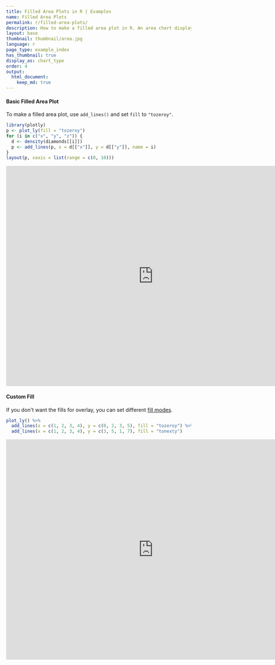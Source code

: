 ```yaml
---
title: Filled Area Plots in R | Examples
name: Filled Area Plots
permalink: r/filled-area-plots/
description: How to make a filled area plot in R. An area chart displays a solid color between the traces of a graph.
layout: base
thumbnail: thumbnail/area.jpg
language: r
page_type: example_index
has_thumbnail: true
display_as: chart_type
order: 4
output:
  html_document:
    keep_md: true
---
```




#### Basic Filled Area Plot

To make a filled area plot, use `add_lines()` and set `fill` to `"tozeroy"`.


```r
library(plotly)
p <- plot_ly(fill = "tozeroy")
for (i in c("x", "y", "z")) {
  d <- density(diamonds[[i]])
  p <- add_lines(p, x = d[["x"]], y = d[["y"]], name = i)
}
layout(p, xaxis = list(range = c(0, 10)))
```

<iframe src="https://plot.ly/~RPlotBot/3434.embed" width="800" height="600" id="igraph" scrolling="no" seamless="seamless" frameBorder="0"> </iframe>

#### Custom Fill
If you don't want the fills for overlay, you can set different [fill modes](https://plot.ly/r/reference/#scatter-fill).


```r
plot_ly() %>%
  add_lines(x = c(1, 2, 3, 4), y = c(0, 2, 3, 5), fill = "tozeroy") %>%
  add_lines(x = c(1, 2, 3, 4), y = c(3, 5, 1, 7), fill = "tonexty")
```

<iframe src="https://plot.ly/~RPlotBot/3436.embed" width="800" height="600" id="igraph" scrolling="no" seamless="seamless" frameBorder="0"> </iframe>
